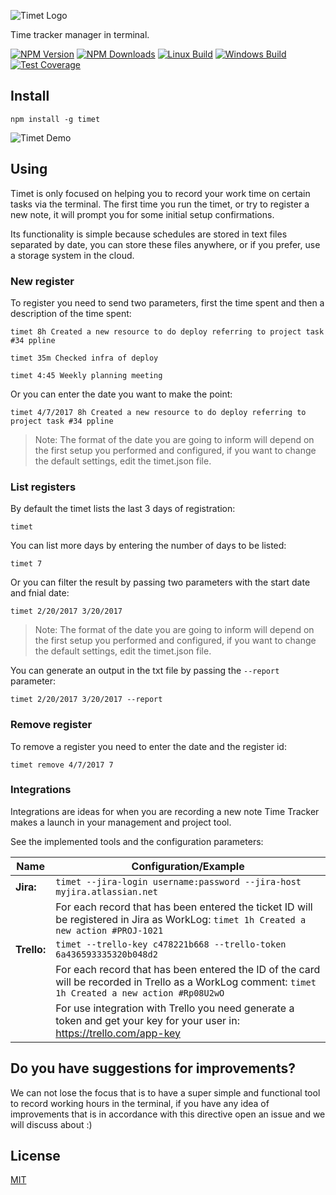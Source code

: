![Timet Logo](https://raw.githubusercontent.com/fabiorogeriosj/timet/master/img/logo.jpg)

Time tracker manager in terminal.

[![NPM Version][npm-image]][npm-url]
[![NPM Downloads][downloads-image]][downloads-url]
[![Linux Build][travis-image]][travis-url]
[![Windows Build][appveyor-image]][appveyor-url]
[![Test Coverage][coveralls-image]][coveralls-url]

## Install

```shell
npm install -g timet
```

![Timet Demo](https://raw.githubusercontent.com/fabiorogeriosj/timet/master/img/print.png)

## Using

Timet is only focused on helping you to record your work time on certain tasks via the terminal. The first time you run the timet, or try to register a new note, it will prompt you for some initial setup confirmations.

Its functionality is simple because schedules are stored in text files separated by date, you can store these files anywhere, or if you prefer, use a storage system in the cloud.

### New register

To register you need to send two parameters, first the time spent and then a description of the time spent:

```shell
timet 8h Created a new resource to do deploy referring to project task #34 ppline
```
```shell
timet 35m Checked infra of deploy
```
```shell
timet 4:45 Weekly planning meeting
```

Or you can enter the date you want to make the point:

```shell
timet 4/7/2017 8h Created a new resource to do deploy referring to project task #34 ppline
```
> Note: The format of the date you are going to inform will depend on the first setup you performed and configured, if you want to change the default settings, edit the timet.json file.

### List registers

By default the timet lists the last 3 days of registration:

```shell
timet
```

You can list more days by entering the number of days to be listed:

```shell
timet 7
```

Or you can filter the result by passing two parameters with the start date and fnial date:

```shell
timet 2/20/2017 3/20/2017
```
> Note: The format of the date you are going to inform will depend on the first setup you performed and configured, if you want to change the default settings, edit the timet.json file.

You can generate an output in the txt file by passing the `--report` parameter:

```shell
timet 2/20/2017 3/20/2017 --report
```

### Remove register

To remove a register you need to enter the date and the register id:

```shell
timet remove 4/7/2017 7
```

### Integrations

Integrations are ideas for when you are recording a new note Time Tracker makes a launch in your management and project tool.

See the implemented tools and the configuration parameters:

| Name          | Configuration/Example |
| ------------- | ------------- |
| **Jira:**     | `timet --jira-login username:password --jira-host myjira.atlassian.net`  |
|               | For each record that has been entered the ticket ID will be registered in Jira as WorkLog: `timet 1h Created a new action #PROJ-1021` |
| **Trello:**   | `timet --trello-key c478221b668 --trello-token 6a436593335320b048d2`  |
|               | For each record that has been entered the ID of the card will be recorded in Trello as a WorkLog comment: `timet 1h Created a new action #Rp08U2wO` |
|               | For use integration with Trello you need generate a token and get your key for your user in: https://trello.com/app-key |

## Do you have suggestions for improvements?

We can not lose the focus that is to have a super simple and functional tool to record working hours in the terminal, if you have any idea of improvements that is in accordance with this directive open an issue and we will discuss about :)

## License

[MIT](LICENSE)

[npm-image]: https://img.shields.io/npm/v/timet.svg
[npm-url]: https://npmjs.org/package/timet
[downloads-image]: https://img.shields.io/npm/dm/timet.svg
[downloads-url]: https://npmjs.org/package/timet
[travis-image]: https://img.shields.io/travis/fabiorogeriosj/timet/master.svg?label=linux
[travis-url]: https://travis-ci.org/fabiorogeriosj/timet
[appveyor-image]: https://img.shields.io/appveyor/ci/fabiorogeriosj/timet/master.svg?label=windows
[appveyor-url]: https://ci.appveyor.com/project/fabiorogeriosj/timet
[coveralls-image]: https://img.shields.io/coveralls/fabiorogeriosj/timet/master.svg
[coveralls-url]: https://coveralls.io/r/fabiorogeriosj/timet?branch=master
